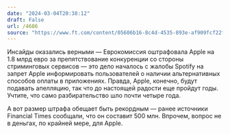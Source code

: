 ```yaml
---
date: "2024-03-04T20:38:12"
draft: False
url: /4686
source: "https://www.ft.com/content/05606b16-8c4d-4535-893e-af909fcf22f0"
---
```


Инсайды оказались верными — Еврокомиссия оштрафовала Apple на 1.8 млрд евро за препятствование конкуренции со стороны стриминговых сервисов — это дело началось с жалобы Spotify на запрет Apple информировать пользователей о наличии альтернативных способов оплаты в приложениях. Правда, Apple, конечно, будут подавать апелляцию, так что до настоящей радости еще пройдут годы. Учтите, что само разбирательство шло почти четыре года.

А вот размер штрафа обещает быть рекордным — ранее источники Financial Times сообщали, что он составит 500 млн. Впрочем, вопрос не в деньгах, по крайней мере, для Apple.
